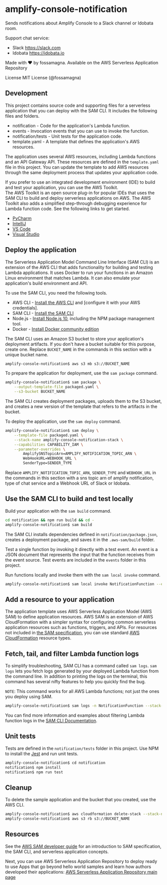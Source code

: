 # amplify-console-notification

Sends notifications about Amplify Console to a Slack channel or Idobata room.

Support chat service:
- Slack https://slack.com
- Idobata https://idobata.io

Made with ❤️ by fossamagna. Available on the AWS Serverless Application Repository

License
MIT License (@fossamagna)

## Development

This project contains source code and supporting files for a serverless application that you can deploy with the SAM CLI. It includes the following files and folders.

- notification - Code for the application's Lambda function.
- events - Invocation events that you can use to invoke the function.
- notification/tests - Unit tests for the application code. 
- template.yaml - A template that defines the application's AWS resources.

The application uses several AWS resources, including Lambda functions and an API Gateway API. These resources are defined in the `template.yaml` file in this project. You can update the template to add AWS resources through the same deployment process that updates your application code.

If you prefer to use an integrated development environment (IDE) to build and test your application, you can use the AWS Toolkit.  
The AWS Toolkit is an open source plug-in for popular IDEs that uses the SAM CLI to build and deploy serverless applications on AWS. The AWS Toolkit also adds a simplified step-through debugging experience for Lambda function code. See the following links to get started.

* [PyCharm](https://docs.aws.amazon.com/toolkit-for-jetbrains/latest/userguide/welcome.html)
* [IntelliJ](https://docs.aws.amazon.com/toolkit-for-jetbrains/latest/userguide/welcome.html)
* [VS Code](https://docs.aws.amazon.com/toolkit-for-vscode/latest/userguide/welcome.html)
* [Visual Studio](https://docs.aws.amazon.com/toolkit-for-visual-studio/latest/user-guide/welcome.html)

## Deploy the application

The Serverless Application Model Command Line Interface (SAM CLI) is an extension of the AWS CLI that adds functionality for building and testing Lambda applications. It uses Docker to run your functions in an Amazon Linux environment that matches Lambda. It can also emulate your application's build environment and API.

To use the SAM CLI, you need the following tools.

* AWS CLI - [Install the AWS CLI](https://docs.aws.amazon.com/cli/latest/userguide/cli-chap-install.html) and [configure it with your AWS credentials].
* SAM CLI - [Install the SAM CLI](https://docs.aws.amazon.com/serverless-application-model/latest/developerguide/serverless-sam-cli-install.html)
* Node.js - [Install Node.js 10](https://nodejs.org/en/), including the NPM package management tool.
* Docker - [Install Docker community edition](https://hub.docker.com/search/?type=edition&offering=community)

The SAM CLI uses an Amazon S3 bucket to store your application's deployment artifacts. If you don't have a bucket suitable for this purpose, create one. Replace `BUCKET_NAME` in the commands in this section with a unique bucket name.

```bash
amplify-console-notification$ aws s3 mb s3://BUCKET_NAME
```

To prepare the application for deployment, use the `sam package` command.

```bash
amplify-console-notification$ sam package \
    --output-template-file packaged.yaml \
    --s3-bucket BUCKET_NAME
```

The SAM CLI creates deployment packages, uploads them to the S3 bucket, and creates a new version of the template that refers to the artifacts in the bucket. 

To deploy the application, use the `sam deploy` command.

```bash
amplify-console-notification$ sam deploy \
    --template-file packaged.yaml \
    --stack-name amplify-console-notification-stack \
    --capabilities CAPABILITY_IAM \
    --parameter-overrides \
        AmplifySNSTopicArn=AMPLIFY_NOTIFICATION_TOPIC_ARN \
        WebHookURL=WEBHOOK_URL \
        SenderType=SENDER_TYPE
```

Replace `AMPLIFY_NOTIFICATION_TOPIC_ARN`, `SENDER_TYPE` and `WEBHOOK_URL` in the commands in this section with a sns topic arn of amplify notification, type of chat service and a Webhook URL of Slack or Idobata.

## Use the SAM CLI to build and test locally

Build your application with the `sam build` command.

```bash
cd notification && npm run build && cd -
amplify-console-notification$ sam build
```

The SAM CLI installs dependencies defined in `notification/package.json`, creates a deployment package, and saves it in the `.aws-sam/build` folder.

Test a single function by invoking it directly with a test event. An event is a JSON document that represents the input that the function receives from the event source. Test events are included in the `events` folder in this project.

Run functions locally and invoke them with the `sam local invoke` command.

```bash
amplify-console-notification$ sam local invoke NotificationFunction --event events/event.json
```

## Add a resource to your application
The application template uses AWS Serverless Application Model (AWS SAM) to define application resources. AWS SAM is an extension of AWS CloudFormation with a simpler syntax for configuring common serverless application resources such as functions, triggers, and APIs. For resources not included in [the SAM specification](https://github.com/awslabs/serverless-application-model/blob/master/versions/2016-10-31.md), you can use standard [AWS CloudFormation](https://docs.aws.amazon.com/AWSCloudFormation/latest/UserGuide/aws-template-resource-type-ref.html) resource types.

## Fetch, tail, and filter Lambda function logs

To simplify troubleshooting, SAM CLI has a command called `sam logs`. `sam logs` lets you fetch logs generated by your deployed Lambda function from the command line. In addition to printing the logs on the terminal, this command has several nifty features to help you quickly find the bug.

`NOTE`: This command works for all AWS Lambda functions; not just the ones you deploy using SAM.

```bash
amplify-console-notification$ sam logs -n NotificationFunction --stack-name amplify-console-notification-stack --tail
```

You can find more information and examples about filtering Lambda function logs in the [SAM CLI Documentation](https://docs.aws.amazon.com/serverless-application-model/latest/developerguide/serverless-sam-cli-logging.html).

## Unit tests

Tests are defined in the `notification/tests` folder in this project. Use NPM to install the [Jest](https://jestjs.io/) and run unit tests.

```bash
amplify-console-notification$ cd notification
notification$ npm install
notification$ npm run test
```

## Cleanup

To delete the sample application and the bucket that you created, use the AWS CLI.

```bash
amplify-console-notification$ aws cloudformation delete-stack --stack-name amplify-console-notification-stack
amplify-console-notification$ aws s3 rb s3://BUCKET_NAME
```

## Resources

See the [AWS SAM developer guide](https://docs.aws.amazon.com/serverless-application-model/latest/developerguide/what-is-sam.html) for an introduction to SAM specification, the SAM CLI, and serverless application concepts.

Next, you can use AWS Serverless Application Repository to deploy ready to use Apps that go beyond hello world samples and learn how authors developed their applications: [AWS Serverless Application Repository main page](https://aws.amazon.com/serverless/serverlessrepo/)
